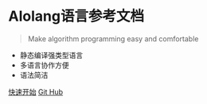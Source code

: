 # Alolang语言参考文档
> Make algorithm programming easy and comfortable

* 静态编译强类型语言
* 多语言协作方便
* 语法简洁

[快速开始](index)
[Git Hub](https://github.com/xjtu-youth/AloLang/)